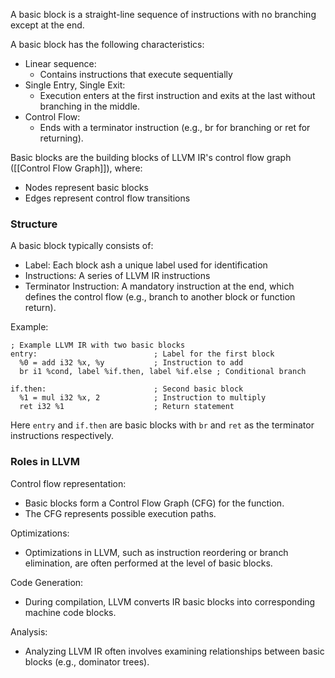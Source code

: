 A basic block is a straight-line sequence of instructions with no branching except at the end. 

A basic block has the following characteristics:
- Linear sequence: 
	- Contains instructions that execute sequentially
- Single Entry, Single Exit: 
	- Execution enters at the first instruction and exits at the last without branching in the middle.
- Control Flow: 
	- Ends with a terminator instruction (e.g., br for branching or ret for returning).

Basic blocks are the building blocks of LLVM IR's control flow graph ([[Control Flow Graph]]), where:
- Nodes represent basic blocks
- Edges represent control flow transitions

### Structure
A basic block typically consists of:
- Label: Each block ash a unique label used for identification
- Instructions: A  series of LLVM IR instructions
- Terminator Instruction: A mandatory instruction at the end, which defines the control flow (e.g., branch to another block or function return).

Example:
```
; Example LLVM IR with two basic blocks
entry:                          ; Label for the first block
  %0 = add i32 %x, %y           ; Instruction to add
  br i1 %cond, label %if.then, label %if.else ; Conditional branch

if.then:                        ; Second basic block
  %1 = mul i32 %x, 2            ; Instruction to multiply
  ret i32 %1                    ; Return statement

```

Here `entry` and `if.then` are basic blocks with `br` and `ret` as the terminator instructions respectively.

### Roles in LLVM
Control flow representation:
- Basic blocks form a Control Flow Graph (CFG) for the function.
- The CFG represents possible execution paths.

Optimizations:
- Optimizations in LLVM, such as instruction reordering or branch elimination, are often performed at the level of basic blocks.

Code Generation:
- During compilation, LLVM converts IR basic blocks into corresponding machine code blocks.

Analysis:
- Analyzing LLVM IR often involves examining relationships between basic blocks (e.g., dominator trees).
